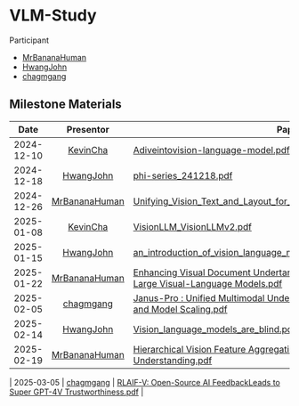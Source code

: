 
# VLM-Study

Participant
* [MrBananaHuman](https://github.com/MrBananaHuman)
* [HwangJohn](https://github.com/HwangJohn)
* [chagmgang](https://github.com/chagmgang)

## Milestone Materials

|   Date  |       Presentor       |                                                                                                              Paper                                                                                                       |
|:-------:|:--------------------:|------------------------------------------------------------------------------------------------------------------------------------------------------------------------------------------------------------------|
| 2024-12-10 |     [KevinCha](https://github.com/chagmgang)     |  [Adiveintovision-language-model.pdf](/material/Adiveintovision-language-model.pdf) |
| 2024-12-18 |     [HwangJohn](https://github.com/HwangJohn)     |  [phi-series_241218.pdf](/material/TalkFile_phi-series_241218.pdf) |
| 2024-12-26 |     [MrBananaHuman](https://github.com/MrBananaHuman)     |  [Unifying_Vision_Text_and_Layout_for_Universal_Document_Processing.pdf](/material/Unifying_Vision,_Text,_and_Layout_for_Universal_Document_Processing.pdf) |
| 2025-01-08 |     [KevinCha](https://github.com/chagmgang)     |  [VisionLLM_VisionLLMv2.pdf](/material/VisionLLM_VisionLLMv2.pdf) |
| 2025-01-15 |     [HwangJohn](https://github.com/HwangJohn)     |  [an_introduction_of_vision_language_model.pdf](/material/an_introduction_of_vision_language_model.pdf) |
| 2025-01-22 |     [MrBananaHuman](https://github.com/MrBananaHuman)     |  [Enhancing Visual Document Undertanding with Contrastive Learning in Large Visual-Language Models.pdf](/material/doco.pdf) |
| 2025-02-05 |     [chagmgang](https://github.com/chagmgang)     |  [Janus-Pro : Unified Multimodal Understanding and Generation with Data and Model Scaling.pdf](/material/janus-pro.pdf) |
| 2025-02-14 |     [HwangJohn](https://github.com/HwangJohn)     |  [Vision_language_models_are_blind.pdf](/material/Vision_language_models_are_blind.pdf) |
| 2025-02-19 |     [MrBananaHuman](https://github.com/MrBananaHuman)     |  [Hierarchical Vision Feature Aggregation for OCR-Free Document Understanding.pdf](/material/vlm.pdf) |

| 2025-03-05 |     [chagmgang](https://github.com/chagmgang)     |  [RLAIF-V: Open-Source AI FeedbackLeads to Super GPT-4V Trustworthiness.pdf](/material/RLAIF-V.pdf) |
